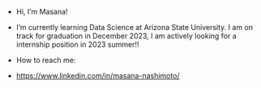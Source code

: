 - Hi, I’m Masana!
- I’m currently learning Data Science at Arizona State University. I am on track for graduation in December 2023, I am actively looking for a internship position in 2023 summer!!

- How to reach me:
- https://www.linkedin.com/in/masana-nashimoto/

<!---
nmasana/nmasana is a ✨ special ✨ repository because its `README.md` (this file) appears on your GitHub profile.
You can click the Preview link to take a look at your changes.
--->
